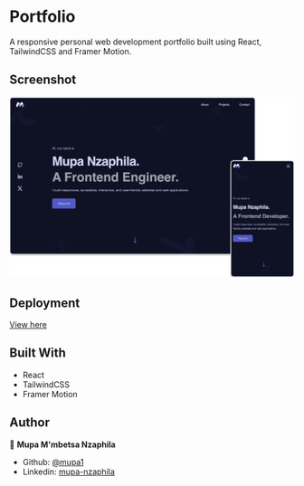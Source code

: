 # Portfolio

A responsive personal web development portfolio built using React, TailwindCSS and Framer Motion.

## Screenshot

![portfolio](/public/portfolio-screenshot.png)

## Deployment

[View here](https://mupanzaphila.com/)

## Built With

- React
- TailwindCSS
- Framer Motion

## Author

👤 **Mupa M'mbetsa Nzaphila**

- Github: [@mupa1](https://github.com/Mupa1)
- Linkedin: [mupa-nzaphila](https://www.linkedin.com/in/mupa-nzaphila)
